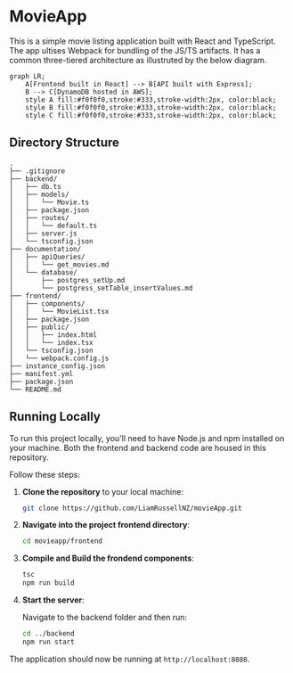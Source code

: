 # MovieApp

This is a simple movie listing application built with React and TypeScript. The app ultises Webpack for bundling of the JS/TS artifacts.
It has a common three-tiered architecture as illustruted by the below diagram.

```mermaid
graph LR;
    A[Frontend built in React] --> B[API built with Express];
    B --> C[DynamoDB hosted in AWS];
    style A fill:#f0f0f0,stroke:#333,stroke-width:2px, color:black;
    style B fill:#f0f0f0,stroke:#333,stroke-width:2px, color:black;
    style C fill:#f0f0f0,stroke:#333,stroke-width:2px, color:black;
```

## Directory Structure

```
.
├── .gitignore
├── backend/
│   ├── db.ts
│   ├── models/
│   │   └── Movie.ts
│   ├── package.json
│   ├── routes/
│   │   └── default.ts
│   ├── server.js
│   └── tsconfig.json
├── documentation/
│   ├── apiQueries/
│   │   └── get_movies.md
│   └── database/
│       ├── postgres_setUp.md
│       └── postgress_setTable_insertValues.md
├── frontend/
│   ├── components/
│   │   └── MovieList.tsx
│   ├── package.json
│   ├── public/
│   │   ├── index.html
│   │   └── index.tsx
│   └── tsconfig.json
│   └── webpack.config.js
├── instance_config.json
├── manifest.yml
├── package.json
└── README.md
```

## Running Locally

To run this project locally, you'll need to have Node.js and npm installed on your machine. Both the frontend and backend code are housed in this repository. 

Follow these steps:

1. **Clone the repository** to your local machine:

    ```sh
    git clone https://github.com/LiamRussellNZ/movieApp.git
    ```

2. **Navigate into the project frontend directory**:

    ```sh
    cd movieapp/frontend
    ```

3. **Compile and Build the frondend components**:

    ```sh  
    tsc
    npm run build
    ```

4. **Start the server**:

    Navigate to the backend folder and then run:

    ```sh
    cd ../backend
    npm run start
    ```

The application should now be running at `http://localhost:8080`.
